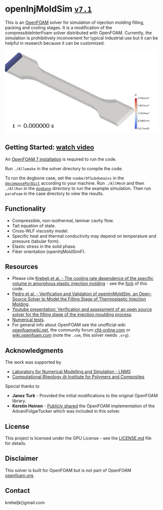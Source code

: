 # openInjMoldSim [`v7.1`](VERSION.md)

This is an [OpenFOAM](https://en.wikipedia.org/wiki/OpenFOAM) solver for simulation of injection molding filling, packing and cooling stages.
It is a modification of the compressibleInterFoam solver distributed with OpenFOAM.
Currently, the simulation is prohibitively inconvenient for typical industrial use but it can be helpful in research because it can be customized.  

![oimsDogbone](oimsDogbone.gif)

## Getting Started: [watch video](https://www.youtube.com/watch?v=aNC0CqfDyT0)

An [OpenFOAM 7 installation](https://openfoam.org/download/archive/) is required to run the code.

Run `./Allwmake` in the solver directory to compile the code.

To run the dogbone case, set the `numberOfSubdomains` in the [`decomposeParDict`](/tutorials/demo/dogbone/system/decomposeParDict) according to
your machine. Run `./AllMesh` and then `./AllRun` in the [`dogbone`](/tutorials/demo/dogbone) directory to run the example simulation. Then run `paraFoam` in the case directory to view the results.

## Functionality

* Compressible, non-isothermal, laminar cavity flow.
* Tait equation of state.
* Cross-WLF viscosity model.
* Specific heat and thermal conductivity may depend on temperature and pressure (tabular form).
* Elastic stress in the solid phase.
* Fiber orientation (openInjMoldSimF).

## Resources

- Please cite [Krebelj et al. - The cooling rate dependence of the specific volume in amorphous plastic injection molding](https://rdcu.be/but3t) - see the [fork](https://github.com/krebeljk/openInjMoldDyMSimAmClr) of this code.
- [Pedro et al. - Verification and Validation of openInjMoldSim, an Open-Source Solver to Model the Filling Stage of Thermoplastic Injection Molding](https://www.researchgate.net/publication/341807768_Verification_and_Validation_of_openInjMoldSim_an_Open-Source_Solver_to_Model_the_Filling_Stage_of_Thermoplastic_Injection_Molding).
- [Youtube presentation: Verification and assessment of an open source solver for the filling stage of the injection moulding process](https://www.youtube.com/watch?v=IFEQwgOA7l8).
- [Numerical tests](https://nbviewer.jupyter.org/github/krebeljk/openInjMoldSim/blob/master/tutorials/Tutorials.ipynb).
- For general info about OpenFOAM see the unofficial wiki [openfoamwiki.net](https://openfoamwiki.net/index.php/Main_Page), the community forum [cfd-online.com](https://www.cfd-online.com/Forums/openfoam/) or [wiki.openfoam.com](https://wiki.openfoam.com/Main_Page) (note the `.com`, this solver needs `.org`).

## Acknowledgments

The work was supported by
- [Laboratory for Numerical Modelling and Simulation - LNMS](http://lab.fs.uni-lj.si/lnms/)
- [Computational Rheology @ Institute for Polymers and Composites](https://crheo.org/)

Special thanks to
* **Janez Turk** - Provided the initial modifications to the original OpenFOAM library.
* **Kerstin Heinen** - [Publicly shared](https://www.cfd-online.com/Forums/openfoam-solving/58034-fiber-suspension-solver-laminar-advanifolgartucker-model.html) the OpenFOAM implementation of the AdvaniFolgarTucker which was included in this solver.

## License

This project is licensed under the GPU License - see the [LICENSE.md](LICENSE.md) file for details.

## Disclaimer
This solver is built for OpenFOAM but is not part of OpenFOAM [openfoam.org](https://openfoam.org/). 

## Contact

krebeljk()gmail.com
